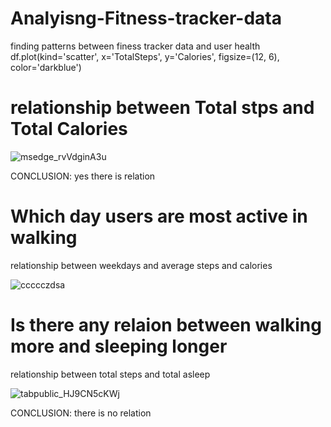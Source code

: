 # Analyisng-Fitness-tracker-data



finding patterns between finess tracker data and user health
df.plot(kind='scatter', x='TotalSteps', y='Calories', figsize=(12, 6), color='darkblue')


# relationship between Total stps and Total Calories


![msedge_rvVdginA3u](https://user-images.githubusercontent.com/111160753/184565215-d8c5d464-742e-4f11-b2f3-42506e4e1485.png)

CONCLUSION: yes there is relation





# Which day users are most active in walking 

relationship between weekdays and average steps and calories




![ccccczdsa](https://user-images.githubusercontent.com/111160753/184577206-0827eb40-97a0-4417-a218-b5cb4af78373.png)




# Is there any relaion between walking more and sleeping longer



relationship between total steps and total asleep



![tabpublic_HJ9CN5cKWj](https://user-images.githubusercontent.com/111160753/184571141-ea230df1-11a2-4d2c-9cf1-0cbec4727fc9.png)

CONCLUSION: there is no relation
